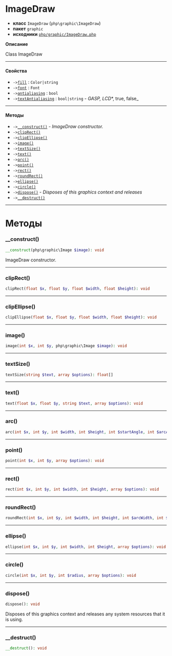 # ImageDraw

- **класс** `ImageDraw` (`php\graphic\ImageDraw`)
- **пакет** `graphic`
- **исходники** [`php/graphic/ImageDraw.php`](./src/main/resources/JPHP-INF/sdk/php/graphic/ImageDraw.php)

**Описание**

Class ImageDraw

---

#### Свойства

- `->`[`fill`](#prop-fill) : `Color|string`
- `->`[`font`](#prop-font) : `Font`
- `->`[`antialiasing`](#prop-antialiasing) : `bool`
- `->`[`textAntialiasing`](#prop-textantialiasing) : `bool|string` - _GASP, LCD_*, true, false_

---

#### Методы

- `->`[`__construct()`](#method-__construct) - _ImageDraw constructor._
- `->`[`clipRect()`](#method-cliprect)
- `->`[`clipEllipse()`](#method-clipellipse)
- `->`[`image()`](#method-image)
- `->`[`textSize()`](#method-textsize)
- `->`[`text()`](#method-text)
- `->`[`arc()`](#method-arc)
- `->`[`point()`](#method-point)
- `->`[`rect()`](#method-rect)
- `->`[`roundRect()`](#method-roundrect)
- `->`[`ellipse()`](#method-ellipse)
- `->`[`circle()`](#method-circle)
- `->`[`dispose()`](#method-dispose) - _Disposes of this graphics context and releases_
- `->`[`__destruct()`](#method-__destruct)

---
# Методы

<a name="method-__construct"></a>

### __construct()
```php
__construct(php\graphic\Image $image): void
```
ImageDraw constructor.

---

<a name="method-cliprect"></a>

### clipRect()
```php
clipRect(float $x, float $y, float $width, float $height): void
```

---

<a name="method-clipellipse"></a>

### clipEllipse()
```php
clipEllipse(float $x, float $y, float $width, float $height): void
```

---

<a name="method-image"></a>

### image()
```php
image(int $x, int $y, php\graphic\Image $image): void
```

---

<a name="method-textsize"></a>

### textSize()
```php
textSize(string $text, array $options): float[]
```

---

<a name="method-text"></a>

### text()
```php
text(float $x, float $y, string $text, array $options): void
```

---

<a name="method-arc"></a>

### arc()
```php
arc(int $x, int $y, int $width, int $height, int $startAngle, int $arcAngle, array $options): void
```

---

<a name="method-point"></a>

### point()
```php
point(int $x, int $y, array $options): void
```

---

<a name="method-rect"></a>

### rect()
```php
rect(int $x, int $y, int $width, int $height, array $options): void
```

---

<a name="method-roundrect"></a>

### roundRect()
```php
roundRect(int $x, int $y, int $width, int $height, int $arcWidth, int $arcHeight, array $options): void
```

---

<a name="method-ellipse"></a>

### ellipse()
```php
ellipse(int $x, int $y, int $width, int $height, array $options): void
```

---

<a name="method-circle"></a>

### circle()
```php
circle(int $x, int $y, int $radius, array $options): void
```

---

<a name="method-dispose"></a>

### dispose()
```php
dispose(): void
```
Disposes of this graphics context and releases
any system resources that it is using.

---

<a name="method-__destruct"></a>

### __destruct()
```php
__destruct(): void
```